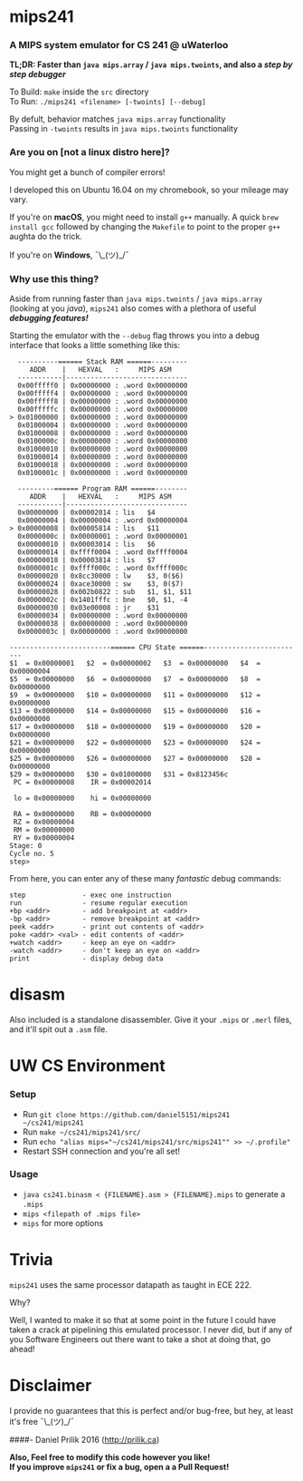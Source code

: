 # mips241
### A MIPS system emulator for CS 241 @ uWaterloo

**TL;DR: Faster than `java mips.array` / `java mips.twoints`, and also a
_step by step debugger_**

To Build: `make` inside the `src` directory<br>
To Run: `./mips241 <filename> [-twoints] [--debug]`

By defult, behavior matches `java mips.array` functionality<br>
Passing in `-twoints` results in `java mips.twoints` functionality

### Are you on [not a linux distro here]?

You might get a bunch of compiler errors!

I developed this on Ubuntu 16.04 on my chromebook, so your mileage may vary.

If you're on **macOS**, you might need to install `g++` manually.
A quick `brew install gcc` followed by changing the `Makefile` to point to the
proper `g++` aughta do the trick.

If you're on **Windows**, ¯\\\_(ツ)_/¯

### Why use this thing?

Aside from running faster than `java mips.twoints` / `java mips.array` (looking
at you *java*), `mips241` also comes with a plethora of useful ***debugging
features!***

Starting the emulator with the `--debug` flag throws you into a debug interface
that looks a little something like this:

```
  ----------====== Stack RAM ======---------
     ADDR    |   HEXVAL   :     MIPS ASM
  -----------|------------------------------
  0x00fffff0 | 0x00000000 : .word 0x00000000
  0x00fffff4 | 0x00000000 : .word 0x00000000
  0x00fffff8 | 0x00000000 : .word 0x00000000
  0x00fffffc | 0x00000000 : .word 0x00000000
> 0x01000000 | 0x00000000 : .word 0x00000000
  0x01000004 | 0x00000000 : .word 0x00000000
  0x01000008 | 0x00000000 : .word 0x00000000
  0x0100000c | 0x00000000 : .word 0x00000000
  0x01000010 | 0x00000000 : .word 0x00000000
  0x01000014 | 0x00000000 : .word 0x00000000
  0x01000018 | 0x00000000 : .word 0x00000000
  0x0100001c | 0x00000000 : .word 0x00000000

  ---------====== Program RAM ======--------
     ADDR    |   HEXVAL   :     MIPS ASM
  -----------|------------------------------
  0x00000000 | 0x00002014 : lis   $4
  0x00000004 | 0x00000004 : .word 0x00000004
> 0x00000008 | 0x00005814 : lis   $11
  0x0000000c | 0x00000001 : .word 0x00000001
  0x00000010 | 0x00003014 : lis   $6
  0x00000014 | 0xffff0004 : .word 0xffff0004
  0x00000018 | 0x00003814 : lis   $7
  0x0000001c | 0xffff000c : .word 0xffff000c
  0x00000020 | 0x8cc30000 : lw    $3, 0($6)
  0x00000024 | 0xace30000 : sw    $3, 0($7)
  0x00000028 | 0x002b0822 : sub   $1, $1, $11
  0x0000002c | 0x1401fffc : bne   $0, $1, -4
  0x00000030 | 0x03e00008 : jr    $31
  0x00000034 | 0x00000000 : .word 0x00000000
  0x00000038 | 0x00000000 : .word 0x00000000
  0x0000003c | 0x00000000 : .word 0x00000000

-------------------------====== CPU State ======-------------------------
$1  = 0x00000001   $2  = 0x00000002   $3  = 0x00000000   $4  = 0x00000004
$5  = 0x00000000   $6  = 0x00000000   $7  = 0x00000000   $8  = 0x00000000
$9  = 0x00000000   $10 = 0x00000000   $11 = 0x00000000   $12 = 0x00000000
$13 = 0x00000000   $14 = 0x00000000   $15 = 0x00000000   $16 = 0x00000000
$17 = 0x00000000   $18 = 0x00000000   $19 = 0x00000000   $20 = 0x00000000
$21 = 0x00000000   $22 = 0x00000000   $23 = 0x00000000   $24 = 0x00000000
$25 = 0x00000000   $26 = 0x00000000   $27 = 0x00000000   $28 = 0x00000000
$29 = 0x00000000   $30 = 0x01000000   $31 = 0x8123456c
 PC = 0x00000008    IR = 0x00002014

 lo = 0x00000000    hi = 0x00000000

 RA = 0x00000000    RB = 0x00000000
 RZ = 0x00000004
 RM = 0x00000000
 RY = 0x00000004
Stage: 0
Cycle no. 5
step>

```

From here, you can enter any of these many *fantastic* debug commands:

```
step              - exec one instruction
run               - resume regular execution
+bp <addr>        - add breakpoint at <addr>
-bp <addr>        - remove breakpoint at <addr>
peek <addr>       - print out contents of <addr>
poke <addr> <val> - edit contents of <addr>
+watch <addr>     - keep an eye on <addr>
-watch <addr>     - don't keep an eye on <addr>
print             - display debug data
```

# disasm

Also included is a standalone disassembler. Give it your `.mips` or `.merl`
files, and it'll spit out a `.asm` file.


# UW CS Environment

### Setup
* Run `git clone https://github.com/daniel5151/mips241 ~/cs241/mips241`
* Run `make ~/cs241/mips241/src/`
* Run `echo "alias mips="~/cs241/mips241/src/mips241"" >> ~/.profile"`
* Restart SSH connection and you're all set!

### Usage
* `java cs241.binasm < {FILENAME}.asm > {FILENAME}.mips` to generate a `.mips`
* `mips <filepath of .mips file>`
* `mips` for more options

# Trivia

`mips241` uses the same processor datapath as taught in ECE 222.

Why?

Well, I wanted to make it so that at some point in the future I could have taken
a crack at pipelining this emulated processor. I never did, but if any of you
Software Engineers out there want to take a shot at doing that, go ahead!

# Disclaimer

I provide no guarantees that this is perfect and/or bug-free, but hey, at least
it's free ¯\\\_(ツ)\_/¯

####\- Daniel Prilik 2016 (http://prilik.ca)

**Also, Feel free to modify this code however you like!<br>
If you improve `mips241` or fix a bug, open a a Pull Request!**


